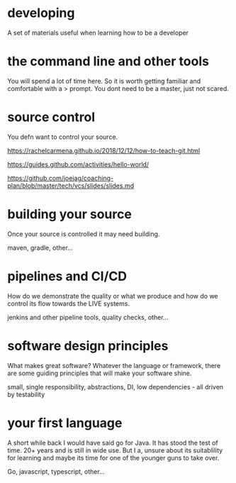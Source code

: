 # developing
A set of materials useful when learning how to be a developer


# the command line and other tools
You will spend a lot of time here. So it is worth getting familiar and comfortable with a > prompt. You dont need to be a master, just not scared.


# source control
You defn want to control your source.

https://rachelcarmena.github.io/2018/12/12/how-to-teach-git.html

https://guides.github.com/activities/hello-world/

https://github.com/joejag/coaching-plan/blob/master/tech/vcs/slides/slides.md


# building your source
Once your source is controlled it may need building.

maven, gradle, other...


# pipelines and CI/CD
How do we demonstrate the quality or what we produce and how do we control its flow towards the LIVE systems.

jenkins and other pipeline tools, quality checks, other...


# software design principles
What makes great software?
Whatever the language or framework, there are some guiding principles that will make your software shine.

small, single responsibility, abstractions, DI, low dependencies - all driven by testability


# your first language
A short while back I would have said go for Java. It has stood the test of time. 20+ years and is still in wide use. But I a, unsure about its suitablility for learning and maybe its time for one of the younger guns to take over.

Go, javascript, typescript, other...

